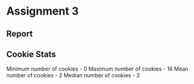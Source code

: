 # Assignment 3
## Report


## Cookie Stats
Minimum number of cookies - 0
Maximum number of cookies - 16
Mean number of cookies - 2
Median number of cookies - 2

